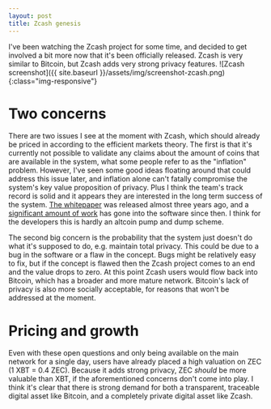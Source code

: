```yaml
---
layout: post
title: Zcash genesis
---
```



I've been watching the Zcash project for some time, and decided to get involved a bit more now that it's been officially released. Zcash is very similar to Bitcoin, but Zcash adds very strong privacy features.
![Zcash screenshot]({{ site.baseurl }}/assets/img/screenshot-zcash.png){:class="img-responsive"}  

# Two concerns

There are two issues I see at the moment with Zcash, which should already be priced in according to the efficient markets theory. The first is that it's currently not possible to validate any claims about the amount of coins that are available in the system, what some people refer to as the "inflation" problem. However, I've seen some good ideas floating around that could address this issue later, and inflation alone can't fatally compromise the system's key value proposition of privacy. Plus I think the team's track record is solid and it appears they are interested in the long term success of the system. [The whitepaper](http://zerocash-project.org/media/pdf/zerocash-extended-20140518.pdf) was released almost three years ago, and a [significant amount of work](https://github.com/zcash/zcash) has gone into the software since then. I think for the developers this is hardly an altcoin pump and dump scheme.

The second big concern is the probability that the system just doesn't do what it's supposed to do, e.g. maintain total privacy. This could be due to a bug in the software or a flaw in the concept. Bugs might be relatively easy to fix, but if the concept is flawed then the Zcash project comes to an end and the value drops to zero. At this point Zcash users would flow back into Bitcoin, which has a broader and more mature network. Bitcoin's lack of privacy is also more socially acceptable, for reasons that won't be addressed at the moment.

# Pricing and growth

Even with these open questions and only being available on the main network for a single day, users have already placed a high valuation on ZEC (1 XBT = 0.4 ZEC). Because it adds strong privacy, ZEC *should* be more valuable than XBT, if the aforementioned concerns don't come into play. I think it's clear that there is strong demand for both a transparent, traceable digital asset like Bitcoin, and a completely private digital asset like Zcash.
